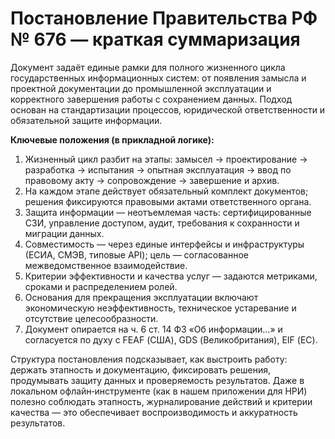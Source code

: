 # Постановление Правительства РФ № 676 — краткая суммаризация

Документ задаёт единые рамки для полного жизненного цикла государственных информационных систем: от появления замысла и проектной документации до промышленной эксплуатации и корректного завершения работы с сохранением данных. Подход основан на стандартизации процессов, юридической ответственности и обязательной защите информации.

**Ключевые положения (в прикладной логике):**
1. Жизненный цикл разбит на этапы: замысел → проектирование → разработка → испытания → опытная эксплуатация → ввод по правовому акту → сопровождение → завершение и архив.
2. На каждом этапе действует обязательный комплект документов; решения фиксируются правовыми актами ответственного органа.
3. Защита информации — неотъемлемая часть: сертифицированные СЗИ, управление доступом, аудит, требования к сохранности и миграции данных.
4. Совместимость — через единые интерфейсы и инфраструктуры (ЕСИА, СМЭВ, типовые API); цель — согласованное межведомственное взаимодействие.
5. Критерии эффективности и качества услуг — задаются метриками, сроками и распределением ролей.
6. Основания для прекращения эксплуатации включают экономическую неэффективность, техническое устаревание и отсутствие целесообразности.
7. Документ опирается на ч. 6 ст. 14 ФЗ «Об информации…» и согласуется по духу с FEAF (США), GDS (Великобритания), EIF (ЕС).

Структура постановления подсказывает, как выстроить работу: держать этапность и документацию, фиксировать решения, продумывать защиту данных и проверяемость результатов. Даже в локальном офлайн‑инструменте (как в нашем приложении для НРИ) полезно соблюдать этапность, журналирование действий и критерии качества — это обеспечивает воспроизводимость и аккуратность результатов.